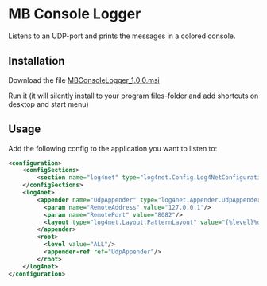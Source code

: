 MB Console Logger
=================

Listens to an UDP-port and prints the messages in a colored console.

Installation
------------

Download the file [MBConsoleLogger_1.0.0.msi](binaries/MBConsoleLogger_1.0.0.msi)

Run it (it will silently install to your program files-folder and add shortcuts on desktop and start menu)

Usage
-----
Add the following config to the application you want to listen to:

```xml
<configuration>
	<configSections>
		<section name="log4net" type="log4net.Config.Log4NetConfigurationSectionHandler,log4net"/>
	</configSections>
	<log4net>
		<appender name="UdpAppender" type="log4net.Appender.UdpAppender">
		  <param name="RemoteAddress" value="127.0.0.1"/>
		  <param name="RemotePort" value="8082"/>
		  <layout type="log4net.Layout.PatternLayout" value="{%level}%date{MM/dd HH:mm:ss} - %message"/>
		</appender>
		<root>
		  <level value="ALL"/>
		  <appender-ref ref="UdpAppender"/>
		</root>
	</log4net>
</configuration>
```
